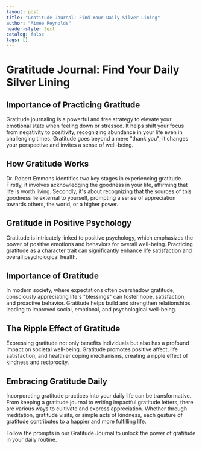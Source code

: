 ```yaml
---
layout: post
title: "Gratitude Journal: Find Your Daily Silver Lining"
author: "Aimee Reynolds"
header-style: text
catalog: false
tags: []
---
```


# Gratitude Journal: Find Your Daily Silver Lining

## Importance of Practicing Gratitude

Gratitude journaling is a powerful and free strategy to elevate your emotional state when feeling down or stressed. It helps shift your focus from negativity to positivity, recognizing abundance in your life even in challenging times. Gratitude goes beyond a mere "thank you"; it changes your perspective and invites a sense of well-being.

## How Gratitude Works

Dr. Robert Emmons identifies two key stages in experiencing gratitude. Firstly, it involves acknowledging the goodness in your life, affirming that life is worth living. Secondly, it's about recognizing that the sources of this goodness lie external to yourself, prompting a sense of appreciation towards others, the world, or a higher power.

## Gratitude in Positive Psychology

Gratitude is intricately linked to positive psychology, which emphasizes the power of positive emotions and behaviors for overall well-being. Practicing gratitude as a character trait can significantly enhance life satisfaction and overall psychological health.

## Importance of Gratitude

In modern society, where expectations often overshadow gratitude, consciously appreciating life's "blessings" can foster hope, satisfaction, and proactive behavior. Gratitude helps build and strengthen relationships, leading to improved social, emotional, and psychological well-being.

## The Ripple Effect of Gratitude

Expressing gratitude not only benefits individuals but also has a profound impact on societal well-being. Gratitude promotes positive affect, life satisfaction, and healthier coping mechanisms, creating a ripple effect of kindness and reciprocity.

## Embracing Gratitude Daily

Incorporating gratitude practices into your daily life can be transformative. From keeping a gratitude journal to writing impactful gratitude letters, there are various ways to cultivate and express appreciation. Whether through meditation, gratitude visits, or simple acts of kindness, each gesture of gratitude contributes to a happier and more fulfilling life.

Follow the prompts in our Gratitude Journal to unlock the power of gratitude in your daily routine.
